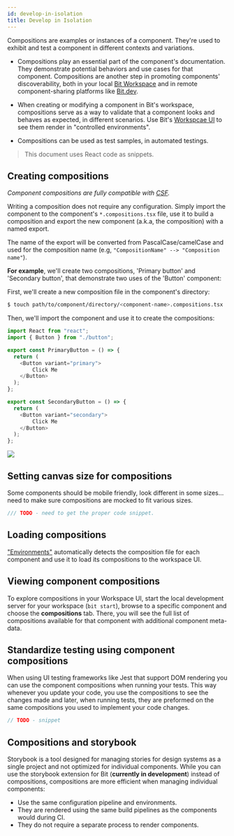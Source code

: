 ```yaml
---
id: develop-in-isolation
title: Develop in Isolation
---
```


Compositions are examples or instances of a component. They're used to exhibit and test a component in different contexts and variations.

* Compositions play an essential part of the component's documentation. They demonstrate potential behaviors and use cases for that component. Compositions are another step in promoting components' discoverability, both in your local [Bit Workspace](/docs/workspace/overview) and in remote component-sharing platforms like [Bit.dev](https://bit.dev).

* When creating or modifying a component in Bit's workspace, compositions serve as a way to validate that a component looks and behaves as expected, in different scenarios. Use Bit's [Workspcae UI](/docs/workspace/workspace-ui) to see them render in "controlled environments".

* Compositions can be used as test samples, in automated testings.

> This document uses React code as snippets.

## Creating compositions

_Component compositions are fully compatible with [CSF](https://storybook.js.org/docs/formats/component-story-format/)._

Writing a composition does not require any configuration. Simply import the component to the component's `*.compositions.tsx` file, use it to build a composition and export the new component (a.k.a, the composition) with a named export.

The name of the export will be converted from PascalCase/camelCase and used for the composition name (e.g, `"CompositionName" --> "Composition name"`).

__For example__, we'll create two compositions, 'Primary button' and 'Secondary button', that demonstrate two uses of the 'Button' component:

First, we'll create a new composition file in the component's directory:

```sh
$ touch path/to/component/directory/<component-name>.compositions.tsx
```

Then, we'll import the component and  use it to create the compositions:

```javascript
import React from "react";
import { Button } from "./button";

export const PrimaryButton = () => {
  return (
    <Button variant="primary">
        Click Me
    </Button>
  );
};

export const SecondaryButton = () => {
  return (
    <Button variant="secondary">
        Click Me
    </Button>
  );
};
```

![](https://res.cloudinary.com/blog-assets/image/upload/v1595938174/Screen_Shot_2020-07-28_at_15.09.05_sningi.png)

## Setting canvas size for compositions

Some components should be mobile friendly, look different in some sizes... need to make sure compositions are mocked to fit various sizes.

```javascript
/// TODO - need to get the proper code snippet.
```

## Loading compositions

["Environments"](main-concepts/04-environment.md) automatically detects the composition file for each component and use it to load its compositions to the workspace UI.

## Viewing component compositions

To explore compositions in your Workspace UI, start the local development server for your workspace (`bit start`), browse to a specific component and choose the **compositions** tab. There, you will see the full list of compositions available for that component with additional component meta-data.

## Standardize testing using component compositions

When using UI testing frameworks like Jest that support DOM rendering you can use the component compositions when running your tests. This way whenever you update your code, you use the compositions to see the changes made and later, when running tests, they are preformed on the same compositions you used to implement your code changes.

```javascript
// TODO - snippet
```

## Compositions and storybook

Storybook is a tool designed for managing stories for design systems as a single project and not optimized for individual components. While you can use the storybook extension for Bit (**currently in development**) instead of compositions, compositions are more efficient when managing individual components:

* Use the same configuration pipeline and environments.
* They are rendered using the same build pipelines as the components would during CI.
* They do not require a separate process to render components.
